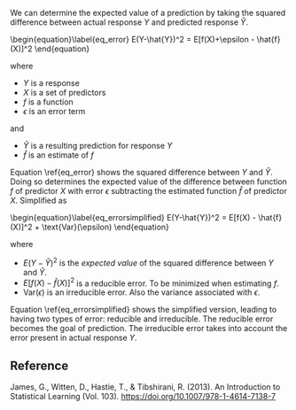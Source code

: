 
We can determine the expected value of a prediction by taking the squared difference between actual response $Y$ and predicted response $\hat{Y}$.

\begin{equation}\label{eq_error}
E(Y-\hat{Y})^2 = E[f(X)+\epsilon - \hat{f}(X)]^2
\end{equation}

where
- $Y$ is a response
- $X$ is a set of predictors
- $f$ is a function 
- $\epsilon$ is an error term

and
- $\hat{Y}$ is a resulting prediction for response $Y$
- $\hat{f}$ is an estimate of $f$

Equation \ref{eq_error} shows the squared difference between $Y$ and $\hat{Y}$. Doing so determines the expected value of the difference between function $f$ of predictor $X$ with error $\epsilon$ subtracting the estimated function $\hat{f}$ of predictor $X$. Simplified as

\begin{equation}\label{eq_errorsimplified}
E(Y-\hat{Y})^2 = E[f(X) - \hat{f}(X)]^2 + \text{Var}(\epsilon) 
\end{equation}

where
- $E(Y-\hat{Y})^2$ is the *expected value* of the squared difference between $Y$ and $\hat{Y}$.
- $E[f(X) - \hat{f}(X)]^2$ is a reducible error. To be minimized when estimating $f$.
- $\text{Var}(\epsilon)$ is an irreducible error. Also the variance associated with $\epsilon$.

Equation \ref{eq_errorsimplified} shows the simplified version, leading to having two types of error: reducible and irreducible. The reducible error becomes the goal of prediction. The irreducible error takes into account the error present in actual response $Y$.

## Reference

James, G., Witten, D., Hastie, T., & Tibshirani, R. (2013). An Introduction to Statistical Learning (Vol. 103). https://doi.org/10.1007/978-1-4614-7138-7
